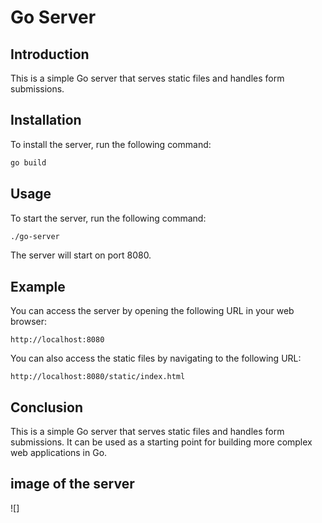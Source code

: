 # Go Server

## Introduction

This is a simple Go server that serves static files and handles form submissions.

## Installation

To install the server, run the following command:

```bash
go build
```

## Usage

To start the server, run the following command:

```bash
./go-server
```

The server will start on port 8080.

## Example

You can access the server by opening the following URL in your web browser:

```
http://localhost:8080
```

You can also access the static files by navigating to the following URL:

```
http://localhost:8080/static/index.html
```

## Conclusion

This is a simple Go server that serves static files and handles form submissions. It can be used as a starting point for building more complex web applications in Go.

## image of the server
![]